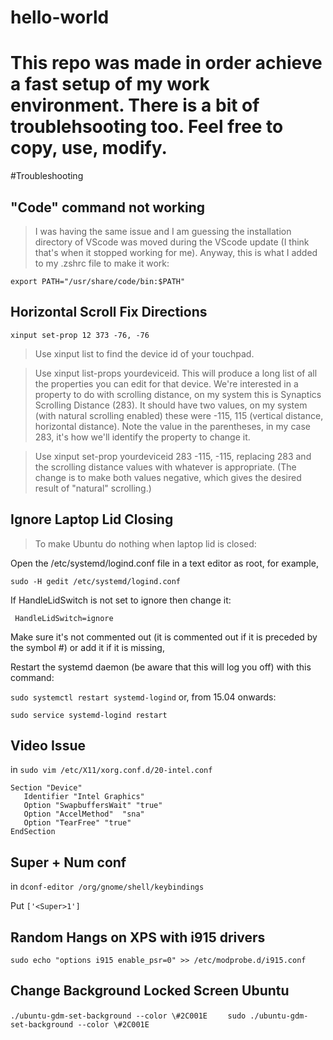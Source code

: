 # hello-world
# This repo was made in order achieve a fast setup of my work environment. There is a bit of troublehsooting too. Feel free to copy, use, modify.

#Troubleshooting

## "**Code**" command not working


> I was having the same issue and I am guessing the installation directory of VScode was moved during the VScode update (I think that's when it stopped working for me). Anyway, this is what I added to my .zshrc file to make it work:

 `export PATH="/usr/share/code/bin:$PATH"`

## Horizontal Scroll Fix Directions

`xinput set-prop 12 373 -76, -76` 

> Use xinput list to find the device id of your touchpad.

> Use xinput list-props yourdeviceid. This will produce a long list of all the properties you can edit for that device. We're interested in a property to do with scrolling distance, on my system this is Synaptics Scrolling Distance (283). It should have two values, on my system (with natural scrolling enabled) these were -115, 115 (vertical distance, horizontal distance). Note the value in the parentheses, in my case 283, it's how we'll identify the property to change it.

> Use xinput set-prop yourdeviceid 283 -115, -115, replacing 283 and the scrolling distance values with whatever is appropriate. (The change is to make both values negative, which gives the desired result of "natural" scrolling.)

## Ignore Laptop Lid Closing

> To make Ubuntu do nothing when laptop lid is closed:

Open the /etc/systemd/logind.conf file in a text editor as root, for example,

```sudo -H gedit /etc/systemd/logind.conf```

If HandleLidSwitch is not set to ignore then change it:

``` HandleLidSwitch=ignore```

Make sure it's not commented out (it is commented out if it is preceded by the symbol #) or add it if it is missing,

Restart the systemd daemon (be aware that this will log you off) with this command:

```sudo systemctl restart systemd-logind```
or, from 15.04 onwards:

```sudo service systemd-logind restart```


## Video Issue
in 
```sudo vim /etc/X11/xorg.conf.d/20-intel.conf ```          
```
Section "Device"
   Identifier "Intel Graphics"
   Option "SwapbuffersWait" "true"
   Option "AccelMethod"  "sna"
   Option "TearFree" "true"
EndSection
```


## Super + Num conf

in ```dconf-editor /org/gnome/shell/keybindings```

Put ```['<Super>1']```


## Random Hangs on XPS with i915 drivers

```sudo echo "options i915 enable_psr=0" >> /etc/modprobe.d/i915.conf```


## Change Background Locked Screen Ubuntu

```./ubuntu-gdm-set-background --color \#2C001E    ```
```sudo ./ubuntu-gdm-set-background --color \#2C001E```
